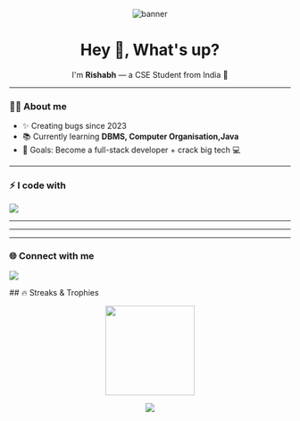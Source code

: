 <!-- 🔥 ULTIMATE GAAND-PHAD ANIMATED GITHUB README -->
<!-- Replace: YOUR_NAME, YOUR_USERNAME, YOUR_EMAIL, YOUR_LINKEDIN -->

<p align="center">
  <!-- Mega Waving Gradient Banner -->
  <img src="https://capsule-render.vercel.app/api?type=waving&color=0:ff007a,100:ffb86b&height=220&section=header&text=Rishabh Dixit&fontSize=70&fontColor=ffffff&animation=twinkling&fontAlignY=38" alt="banner"/>
</p>
<h1 align="center">Hey 👋, What's up?</h1>
<p align="center">I'm <b>Rishabh</b> — a CSE Student from India 🚀</p>

---

### 👨‍💻 About me
- ✨ Creating bugs since 2023  
- 📚 Currently learning **DBMS, Computer Organisation,Java**  
- 🎯 Goals: Become a full-stack developer + crack big tech 💻   

---

### ⚡ I code with
<p>
  <img src="https://skillicons.dev/icons?i=cpp,python,java,mysql,git,github,vscode" />
</p>

---

---


---

### 🌐 Connect with me
<p>
  <a href="https://www.linkedin.com/in/rishabh-dixit-681145326/" target="https://www.linkedin.com/in/rishabh-dixit-681145326/">
    <img src="https://img.shields.io/badge/LinkedIn-blue?logo=linkedin&logoColor=white" />
  </a>
</p>
## 🔥 Streaks & Trophies
<p align="center">
  <img src="https://github-readme-streak-stats.herokuapp.com/?user=YOUR_USERNAME&theme=tokyonight" height="160"/>
</p>

<p align="center">
  <img src="https://github-profile-trophy.vercel.app/?username=YOUR_USERNAME&theme=tokyonight&margin-w=10&margin-h=10&row=1&column=6" />
</p>
